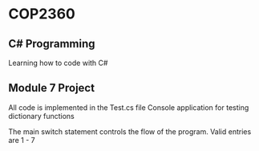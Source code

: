 # COP2360

## C# Programming

Learning how to code with C#

## Module 7 Project

All code is implemented in the Test.cs file
Console application for testing dictionary functions

The main switch statement controls the flow of the program. 
Valid entries are 1 - 7
